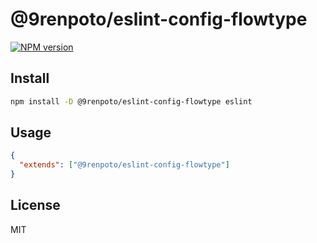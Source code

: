 # @9renpoto/eslint-config-flowtype

[![NPM version][npm-image]][npm-url]

## Install

```sh
npm install -D @9renpoto/eslint-config-flowtype eslint
```

## Usage

```json
{
  "extends": ["@9renpoto/eslint-config-flowtype"]
}
```

## License

MIT

[npm-image]: https://badge.fury.io/js/%409renpoto%2Feslint-config-flowtype.svg
[npm-url]: https://badge.fury.io/js/%409renpoto%2Feslint-config-flowtype
